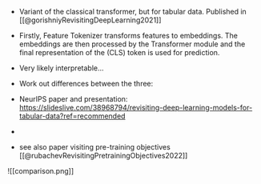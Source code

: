- Variant of the classical transformer, but for tabular data. Published in [[@gorishniyRevisitingDeepLearning2021]]
- Firstly, Feature Tokenizer transforms features to embeddings. The embeddings are then processed by the Transformer module and the final representation of the (CLS) token is used for prediction.
- Very likely interpretable... 
- Work out differences between the three:

- NeurIPS paper and presentation: https://slideslive.com/38968794/revisiting-deep-learning-models-for-tabular-data?ref=recommended
- 
- see also paper visiting pre-training objectives [[@rubachevRevisitingPretrainingObjectives2022]]


![[comparison.png]]